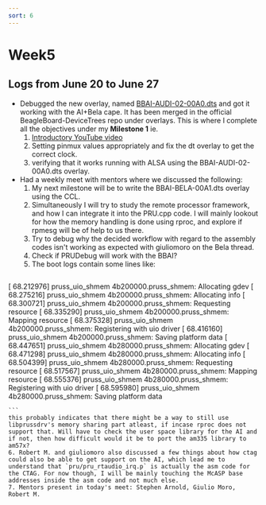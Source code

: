 ```yaml
---
sort: 6
---
```


# Week5

## Logs from June 20 to June 27

- Debugged the new overlay, named [BBAI-AUDI-02-00A0.dts](https://github.com/beagleboard/BeagleBoard-DeviceTrees/blob/v4.19.x-ti-overlays/src/arm/overlays/BBAI-AUDI-02-00A0.dts) and got it working with the AI+Bela cape. It has been merged in the official BeagleBoard-DeviceTrees repo under overlays. This is where I complete all the objectives under my **Milestone 1** ie.
    1. [Introductory YouTube video](https://www.youtube.com/watch?v=kLXCrlQwXeI)
    2. Setting pinmux values appropriately and fix the dt overlay to get the correct clock.
    3. verifying that it works running with ALSA using the BBAI-AUDI-02-00A0.dts overlay.
- Had a weekly meet with mentors where we discussed the following:
    1. My next milestone will be to write the BBAI-BELA-00A1.dts overlay using the CCL.
    2. Simultaneously I will try to study the remote processor framework, and how I can integrate it into the PRU.cpp code. I will mainly lookout for how the memory handling is done using rproc, and explore if rpmesg will be of help to us there.
    3. Try to debug why the decided workflow with regard to the assembly codes isn't working as expected with giuliomoro on the Bela thread.
    4. Check if PRUDebug will work with the BBAI?
    5. The boot logs contain some lines like:
    ```
 [   68.212976] pruss_uio_shmem 4b200000.pruss_shmem: Allocating gdev
 [   68.275216] pruss_uio_shmem 4b200000.pruss_shmem: Allocating info
 [   68.300721] pruss_uio_shmem 4b200000.pruss_shmem: Requesting resource
 [   68.335290] pruss_uio_shmem 4b200000.pruss_shmem: Mapping resource
 [   68.375328] pruss_uio_shmem 4b200000.pruss_shmem: Registering with uio       driver
 [   68.416160] pruss_uio_shmem 4b200000.pruss_shmem: Saving platform data
 [   68.447651] pruss_uio_shmem 4b280000.pruss_shmem: Allocating gdev
 [   68.471298] pruss_uio_shmem 4b280000.pruss_shmem: Allocating info
 [   68.504399] pruss_uio_shmem 4b280000.pruss_shmem: Requesting resource
 [   68.517567] pruss_uio_shmem 4b280000.pruss_shmem: Mapping resource
 [   68.555376] pruss_uio_shmem 4b280000.pruss_shmem: Registering with uio       driver
 [   68.595980] pruss_uio_shmem 4b280000.pruss_shmem: Saving platform data

    ```
    this probably indicates that there might be a way to still use libprussdrv's memory sharing part atleast, if incase rproc does not support that. Will have to check the user space library for the AI and if not, then how difficult would it be to port the am335 library to am57x? 
    6. Robert M. and giuliomoro also discussed a few things about how ctag could also be able to get support on the AI, which lead me to understand that `pru/pru_rtaudio_irq.p` is actually the asm code for the CTAG. For now though, I will be mainly touching the McASP base addresses inside the asm code and not much else.
    7. Mentors present in today's meet: Stephen Arnold, Giulio Moro, Robert M.
